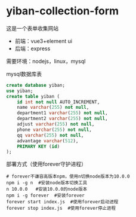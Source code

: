 # yiban-collection-form
这是一个表单收集网站
- 前端：vue3+element ui
- 后端：express

需要环境：nodejs，linux，mysql

mysql数据库表
```sql
create database yiban;
use yiban;
create table yiban (
    id int not null AUTO_INCREMENT,
    name varchar(255) not null,
    department1 varchar(255) not null,
    department2 varchar(255) not null,
    adjust varchar(255) not null,
    phone varchar(255) not null,
    qq varchar(255) not null,
    advantage varchar(512),
    PRIMARY KEY (id)
);
```

部署方式（使用forever守护进程）
```shell
# forever不谦容高版本npm，使用n切换node版本为10.0.0
npm i -g n  #安装node版本切换工具
n 10.0.0   #安装10.0.0的node版本
npm i -g forever  #安装forever
forever start index.js  #使用forever启动进程
forever stop index.js  #使用forever停止进程
```

